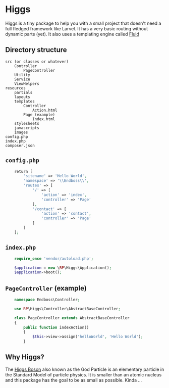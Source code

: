 # Higgs

Higgs is a tiny package to help you with a small project that doesn't need a full fledged framework like Larvel. It has a very basic routing without dynamic parts (yet). It also uses a templating engine called [Fluid]()

## Directory structure

    src (or classes or whatever)
        Controller
            PageController
        Utility
        Service
        ViewHelpers
    resources
        partials
        layouts
        templates
            Controller
                Action.html
            Page (example)
                Index.html
        stylesheets
        javascripts
        images
    config.php
    index.php
    composer.json

## `config.php`
```php
    return [
        'sitename' => 'Hello World',
        'namespace' => '\\Endboss\\',
        'routes' => [
            '/' => [
                'action' => 'index',
                'controller' => 'Page'
            ],
            '/contact' => [
                'action' => 'contact',
                'controller' => 'Page'
            ]
        ]
    ];
```

## `index.php`
```php
    require_once 'vendor/autoload.php';

    $application = new \RP\Higgs\Application();
    $application->boot();
```

## `PageController` (example)
```php
    namespace Endboss\Controller;

    use RP\Higgs\Controller\AbstractBaseController;

    class PageController extends AbstractBaseController
    {
        public function indexAction()
        {
            $this->view->assign('helloWorld', 'Hello World');
        }
```

## Why Higgs?

The [Higgs Boson](https://en.wikipedia.org/wiki/Higgs_boson) also known as the God Particle is an elementary particle in the Standard Model of particle physics. It is smaller than an atomic nucleus and this package has the goal to be as small as possible. Kinda …
